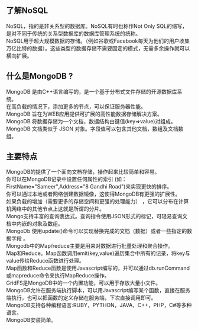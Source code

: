 ## 了解NoSQL
NoSQL，指的是非关系型的数据库。NoSQL有时也称作Not Only SQL的缩写，是对不同于传统的关系型数据库的数据库管理系统的统称。  
NoSQL用于超大规模数据的存储。（例如谷歌或Facebook每天为他们的用户收集万亿比特的数据）。这些类型的数据存储不需要固定的模式，无需多余操作就可以横向扩展。

## 什么是MongoDB ?
MongoDB 是由C++语言编写的，是一个基于分布式文件存储的开源数据库系统。  
在高负载的情况下，添加更多的节点，可以保证服务器性能。  
MongoDB 旨在为WEB应用提供可扩展的高性能数据存储解决方案。  
MongoDB 将数据存储为一个文档，数据结构由键值(key=>value)对组成。MongoDB 文档类似于 JSON 对象。字段值可以包含其他文档，数组及文档数组。

## 主要特点
MongoDB的提供了一个面向文档存储，操作起来比较简单和容易。  
你可以在MongoDB记录中设置任何属性的索引 (如：FirstName="Sameer",Address="8 Gandhi Road")来实现更快的排序。  
你可以通过本地或者网络创建数据镜像，这使得MongoDB有更强的扩展性。  
如果负载的增加（需要更多的存储空间和更强的处理能力） ，它可以分布在计算机网络中的其他节点上这就是所谓的分片。  
Mongo支持丰富的查询表达式。查询指令使用JSON形式的标记，可轻易查询文档中内嵌的对象及数组。  
MongoDb 使用update()命令可以实现替换完成的文档（数据）或者一些指定的数据字段 。  
Mongodb中的Map/reduce主要是用来对数据进行批量处理和聚合操作。  
Map和Reduce。Map函数调用emit(key,value)遍历集合中所有的记录，将key与value传给Reduce函数进行处理。  
Map函数和Reduce函数是使用Javascript编写的，并可以通过db.runCommand或mapreduce命令来执行MapReduce操作。  
GridFS是MongoDB中的一个内置功能，可以用于存放大量小文件。  
MongoDB允许在服务端执行脚本，可以用Javascript编写某个函数，直接在服务端执行，也可以把函数的定义存储在服务端，下次直接调用即可。  
MongoDB支持各种编程语言:RUBY，PYTHON，JAVA，C++，PHP，C#等多种语言。  
MongoDB安装简单。  

